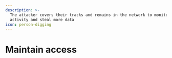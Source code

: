 ```yaml
---
description: >-
  The attacker covers their tracks and remains in the network to monitor
  activity and steal more data
icon: person-digging
---
```


# Maintain access

